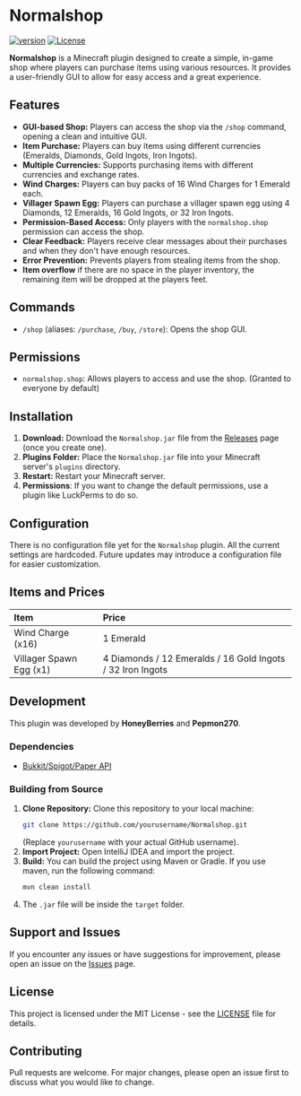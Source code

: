 # Normalshop

[![version](https://img.shields.io/badge/version-1.0.0-blue.svg)](https://github.com/yourusername/Normalshop)
[![License](https://img.shields.io/badge/License-MIT-green.svg)](https://opensource.org/licenses/MIT)

**Normalshop** is a Minecraft plugin designed to create a simple, in-game shop where players can purchase items using various resources. It provides a user-friendly GUI to allow for easy access and a great experience.

## Features

*   **GUI-based Shop:** Players can access the shop via the `/shop` command, opening a clean and intuitive GUI.
*   **Item Purchase:** Players can buy items using different currencies (Emeralds, Diamonds, Gold Ingots, Iron Ingots).
*   **Multiple Currencies:** Supports purchasing items with different currencies and exchange rates.
*   **Wind Charges:** Players can buy packs of 16 Wind Charges for 1 Emerald each.
*   **Villager Spawn Egg:** Players can purchase a villager spawn egg using 4 Diamonds, 12 Emeralds, 16 Gold Ingots, or 32 Iron Ingots.
*   **Permission-Based Access:** Only players with the `normalshop.shop` permission can access the shop.
*   **Clear Feedback:** Players receive clear messages about their purchases and when they don't have enough resources.
*   **Error Prevention:** Prevents players from stealing items from the shop.
* **Item overflow** if there are no space in the player inventory, the remaining item will be dropped at the players feet.

## Commands

*   `/shop` (aliases: `/purchase`, `/buy`, `/store`): Opens the shop GUI.

## Permissions

*   `normalshop.shop`: Allows players to access and use the shop. (Granted to everyone by default)

## Installation

1.  **Download:** Download the `Normalshop.jar` file from the [Releases](https://github.com/yourusername/Normalshop/releases) page (once you create one).
2.  **Plugins Folder:** Place the `Normalshop.jar` file into your Minecraft server's `plugins` directory.
3.  **Restart:** Restart your Minecraft server.
4. **Permissions**: If you want to change the default permissions, use a plugin like LuckPerms to do so.

## Configuration

There is no configuration file yet for the `Normalshop` plugin. All the current settings are hardcoded. Future updates may introduce a configuration file for easier customization.

## Items and Prices

| Item                    | Price                                  |
| :---------------------- | :------------------------------------- |
| Wind Charge (x16)       | 1 Emerald                             |
| Villager Spawn Egg (x1) | 4 Diamonds / 12 Emeralds / 16 Gold Ingots / 32 Iron Ingots |

## Development

This plugin was developed by **HoneyBerries** and **Pepmon270**.

### Dependencies

*   [Bukkit/Spigot/Paper API](https://www.spigotmc.org/)

### Building from Source

1.  **Clone Repository:** Clone this repository to your local machine:
    ```bash
    git clone https://github.com/yourusername/Normalshop.git
    ```
    (Replace `yourusername` with your actual GitHub username).
2.  **Import Project:** Open IntelliJ IDEA and import the project.
3.  **Build:** You can build the project using Maven or Gradle. If you use maven, run the following command:
    ```bash
    mvn clean install
    ```
4. The `.jar` file will be inside the `target` folder.

## Support and Issues

If you encounter any issues or have suggestions for improvement, please open an issue on the [Issues](https://github.com/yourusername/Normalshop/issues) page.

## License

This project is licensed under the MIT License - see the [LICENSE](LICENSE) file for details.

## Contributing

Pull requests are welcome. For major changes, please open an issue first to discuss what you would like to change.
